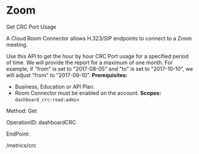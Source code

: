 #     Zoom


Get CRC Port Usage

A Cloud Room Connector allows H.323/SIP endpoints to connect to a Zoom meeting. 

Use this API to get the hour by hour CRC Port usage for a specified period of time. We will provide the report for a maximum of one month. For example, if "from" is set to "2017-08-05" and "to" is set to "2017-10-10", we will adjust "from" to "2017-09-10".
**Prerequisites:**
* Business, Education or API Plan.
* Room Connector must be enabled on the account.
**Scopes:** `dashboard_crc:read:admin` 

Method: Get

OperationID: dashboardCRC

EndPoint:

/metrics/crc
